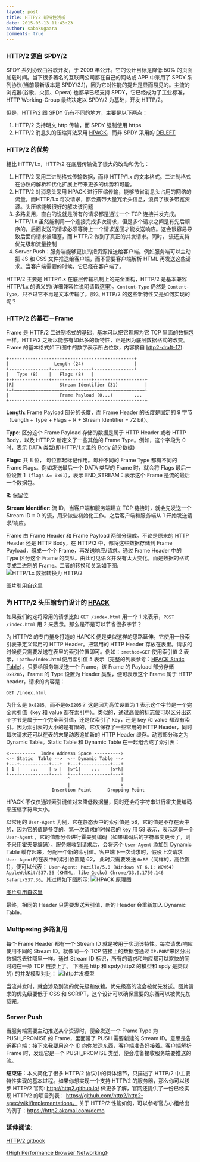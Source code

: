 ```yaml
---
layout: post
title: HTTP/2 新特性浅析
date: 2015-05-13 11:43:23
author: sabakugaara
comments: true
---
```


### HTTP/2 源自 SPDY/2
SPDY 系列协议由谷歌开发，于 2009 年公开。它的设计目标是降低 50% 的页面加载时间。当下很多著名的互联网公司都在自己的网站或 APP 中采用了 SPDY 系列协议(当前最新版本是 SPDY/3.1)，因为它对性能的提升是显而易见的。主流的浏览器(谷歌、火狐、Opera) 也都早已经支持 SPDY，它已经成为了工业标准，HTTP Working-Group 最终决定以 SPDY/2 为基础，开发 HTTP/2。

但是，HTTP/2 跟 SPDY 仍有不同的地方，主要是以下两点：

1. HTTP/2 支持明文 http 传输，而 SPDY 强制使用 https
2. HTTP/2 消息头的压缩算法采用 [HPACK](http://http2.github.io/http2-spec/compression.html)，而非 SPDY 采用的 [DELEFT](http://zh.wikipedia.org/wiki/DEFLATE)

### HTTP/2 的优势
相比 HTTP/1.x，HTTP/2 在底层传输做了很大的改动和优化：

1. HTTP/2 采用二进制格式传输数据，而非 HTTP/1.x 的文本格式。二进制格式在协议的解析和优化扩展上带来更多的优势和可能。
2. HTTP/2 对消息头采用 HPACK 进行压缩传输，能够节省消息头占用的网络的流量。而HTTP/1.x 每次请求，都会携带大量冗余头信息，浪费了很多带宽资源。头压缩能够很好的解决该问题
3. 多路复用，直白的说就是所有的请求都是通过一个 TCP 连接并发完成。HTTP/1.x 虽然能利用一个连接完成多次请求，但是多个请求之间是有先后顺序的，后面发送的请求必须等待上一个请求返回才能发送响应。这会很容易导致后面的请求被阻塞，而 HTTP/2 做到了真正的并发请求。同时， 流还支持优先级和流量控制
4. Server Push：服务端能够更快的把资源推送给客户端。例如服务端可以主动把 JS 和 CSS 文件推送给客户端，而不需要客户端解析 HTML 再发送这些请求。当客户端需要的时候，它已经在客户端了。

HTTP/2 主要是 HTTP/1.x 在底层传输机制上的完全重构，HTTP/2 是基本兼容 HTTP/1.x 的语义的(详细兼容性说明请戳[这里](https://tools.ietf.org/html/draft-ietf-httpbis-http2-17#section-8))。`Content-Type` 仍然是 `Content-Type`，只不过它不再是文本传输了。那么 HTTP/2 的这些新特性又是如何实现的呢？

### HTTP/2 的基石－Frame
Frame 是 HTTP/2 二进制格式的基础，基本可以把它理解为它 TCP 里面的数据包一样。HTTP/2 之所以能够有如此多的新特性，正是因为底层数据格式的改变。 Frame 的基本格式如下(图中的数字表示所占位数，内容摘自  [http2-draft-17](https://tools.ietf.org/html/draft-ietf-httpbis-http2-17)):

~~~
+-----------------------------------------------+
|                 Length (24)                   |
+---------------+---------------+---------------+
|   Type (8)    |   Flags (8)   |
+-+-------------+---------------+-------------------+
|R|                 Stream Identifier (31)          |
+=+=================================================+
|                   Frame Payload (0...)        ...
+---------------------------------------------------+
~~~
**Length**: Frame Payload 部分的长度，而 Frame Header  的长度是固定的 9 字节（Length + Type + Flags + R + Stream Identifier = 72 bit）。

**Type**: 区分这个 Frame Payload 存储的数据是属于 HTTP Header 或者 HTTP Body，以及 HTTP/2 新定义了一些其他的 Frame Type。例如，这个字段为 0 时，表示 DATA 类型(即 HTTP/1.x 里的 Body 部分数据)

**Flags**: 共 8 位， 每位都起标记作用。每种不同的 Frame Type 都有不同的 Frame Flags。例如发送最后一个 DATA 类型的 Frame 时，就会将 Flags 最后一位设置 1（`flags &= 0x01`），表示 END_STREAM：表示这个 Frame 是流的最后一个数据包。

**R**: 保留位

**Stream Identifier**: 流 ID，当客户端和服务端建立 TCP 链接时，就会先发送一个 Stream ID = 0 的流，用来做些初始化工作。之后客户端和服务端从 1 开始发送请求/响应。

Frame 由 Frame Header 和 Frame Payload 两部分组成。不论是原来的 HTTP Header 还是 HTTP Body，在 HTTP/2 中，都将这些数据存储到 Frame Payload，组成一个个 Frame，再发送响应/请求。通过 Frame Header 中的 Type 区分这个 Frame 的类型。由此可见语义并没有太大变化，而是数据的格式变成二进制的 Frame。二者的转换和关系如下图:
![HTTP/1.x 数据转换为 HTTP/2](http://as344.b0.upaiyun.com/屏幕快照%202015-05-04%20上午10.17.14.png)

[图片引用自这里](http://chimera.labs.oreilly.com/books/1230000000545/ch12.html#HTTP2_FRAMING_LAYER)

### 为 HTTP/2 头压缩专门设计的 [HPACK](http://http2.github.io/http2-spec/compression.html)
如果我们约定将常用的请求比如 `GET /index.html` 用一个 1 来表示，`POST /index.html` 用 2 来表示。那么是不是可以节省很多字节？

为 HTTP/2 的专门量身打造的  HAPCK 便是类似这样的思路延伸。它使用一份索引表来定义常用的 HTTP Header。把常用的 HTTP Header 存放在表里。请求的时候便只需要发送在表里的索引位置即可。例如：`:method=GET` 使用索引值 2 表示，`:path=/index.html`使用索引值 5 表示（完整的列表参考：[HPACK Static Table](http://http2.github.io/http2-spec/compression.html#rfc.section.A)）。只要给服务端发送一个 Frame，该 Frame 的 Payload 部分存储 `0x8285`，Frame 的 Type 设置为 Header 类型，便可表示这个 Frame 属于 HTTP header，请求的内容是：

~~~
GET /index.html
~~~

为什么是 `0x8285`，而不是`0x0205`？ 这是因为高位设置为 1 表示这个字节是一个完全索引值（key 和 value 都在索引中）。类似的，通过高位的标志位可以区分出这个字节是属于一个完全索引值，还是仅索引了 key，还是 key 和 value 都没有索引。因为索引表的大小的是有限的，它仅保存了一些常用的 HTTP Header，同时每次请求还可以在表的末尾动态追加新的 HTTP Header 缓存。动态部分称之为 Dynamic Table。Static Table 和 Dynamic Table 在一起组合成了索引表：

~~~
<----------  Index Address Space ---------->
<-- Static  Table -->  <-- Dynamic Table -->
+---+-----------+---+  +---+-----------+---+
| 1 |    ...    | s |  |s+1|    ...    |s+k|
+---+-----------+---+  +---+-----------+---+
                       ^                   |
                       |                   V
                 Insertion Point      Dropping Point
~~~

HPACK 不仅仅通过索引键值对来降低数据量，同时还会将字符串进行霍夫曼编码来压缩字符串大小。

以常用的 `User-Agent` 为例，它在静态表中的索引值是 58，它的值是不存在表中的，因为它的值是多变的。第一次请求的时候它的 key 用 58 表示，表示这是一个 `User-Agent` ，它的值部分会进行霍夫曼编码（如果编码后的字符串变更长了，则不采用霍夫曼编码）。服务端收到请求后，会将这个 `User-Agent` 添加到 Dynamic Table 缓存起来，分配一个新的索引值。客户端下一次请求时，假设上次请求`User-Agent`的在表中的索引位置是 62， 此时只需要发送 `0xBE`（同样的，高位置 1），便可以代表： `User-Agent: Mozilla/5.0 (Windows NT 6.1; WOW64) AppleWebKit/537.36 (KHTML, like Gecko) Chrome/33.0.1750.146 Safari/537.36`。其过程如下图所示:
![HPACK 原理图](http://as344.b0.upaiyun.com/屏幕快照%202015-05-12%20下午8.06.21.png)

[图片引用自这里](http://chimera.labs.oreilly.com/books/1230000000545/ch12.html#HPACK)

最终，相同的 Header 只需要发送索引值，新的 Header 会重新加入 Dynamic Table。

### Multipexing 多路复用
每个 Frame Header 都有一个 Stream ID  就是被用于实现该特性。每次请求/响应使用不同的 Stream ID。就像同一个 TCP 链接上的数据包通过 `IP:PORT`来区分出数据包去往哪里一样。通过 Stream ID 标识，所有的请求和响应都可以欢快的同时跑在一条 TCP 链接上了。 下图是 http 和 spdy(http2 的模型和 spdy 是类似的) 的并发模型对比：
![http并发模型](http://i.stack.imgur.com/Zp2lf.png])

当流并发时，就会涉及到流的优先级和依赖。优先级高的流会被优先发送。图片请求的优先级要低于 CSS 和 SCRIPT，这个设计可以确保重要的东西可以被优先加载完。

### Server Push
当服务端需要主动推送某个资源时，便会发送一个 Frame Type 为 PUSH_PROMISE 的 Frame，里面带了 PUSH 需要新建的 Stream ID。意思是告诉客户端：接下来我要用这个 ID 向你发送东西，客户端准备好接着。客户端解析 Frame 时，发现它是一个 PUSH_PROMISE 类型，便会准备接收服务端要推送的流。

**结束语**：本文简化了很多 HTTP/2 协议中的具体细节，只描述了 HTTP/2
中主要特性实现的基本过程。如果你想实现一个支持 HTTP/2 的服务器，那么你可以移步
HTTP/2 官网: <http://http2.github.io/> 做更多了解，官网还提供了一份已经实现 HTTP/2
的项目列表： <https://github.com/http2/http2-spec/wiki/Implementations。> 关于
HTTP/2 性能如何，可以参考官方小组给出的例子：<https://http2.akamai.com/demo>

### 延伸阅读:

[HTTP/2 gitbook](https://www.gitbook.com/book/ye11ow/http2-explained/details)

[《High Performance Browser Networking》](http://chimera.labs.oreilly.com/books/1230000000545/ch12.html)
